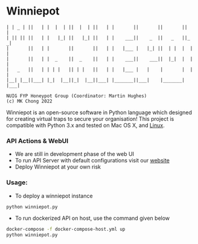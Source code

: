 # Winniepot 

``` _     _  ___   __    _  __    _  ___   _______  _______  _______  _______ 
| | _ | ||   | |  |  | ||  |  | ||   | |       ||       ||       ||       |
| || || ||   | |   |_| ||   |_| ||   | |    ___||    _  ||   _   ||_     _|
|       ||   | |       ||       ||   | |   |___ |   |_| ||  | |  |  |   |  
|       ||   | |  _    ||  _    ||   | |    ___||    ___||  |_|  |  |   |  
|   _   ||   | | | |   || | |   ||   | |   |___ |   |    |       |  |   |  
|__| |__||___| |_|  |__||_|  |__||___| |_______||___|    |_______|  |___|  

NUIG FYP Honeypot Group (Coordinator: Martin Hughes) 
(c) MK Chong 2022
```

Winniepot is an open-source software in Python language which designed for creating virtual traps to secure your organisation! This project is compatible with Python 3.x and tested on Mac OS X, and [Linux](https://github.com/zdresearch/OWASP-Honeypot/actions).

### API Actions & WebUI
* We are still in development phase of the web UI
* To run API Server with default configurations visit our [website](https://deciphe.rs/)
* Deploy Winniepot at your own risk

### Usage:
* To deploy a winniepot instance

```sh
python winniepot.py
```

* To run dockerized API on host, use the command given below

```sh
docker-compose -f docker-compose-host.yml up
python winniepot.py
```
